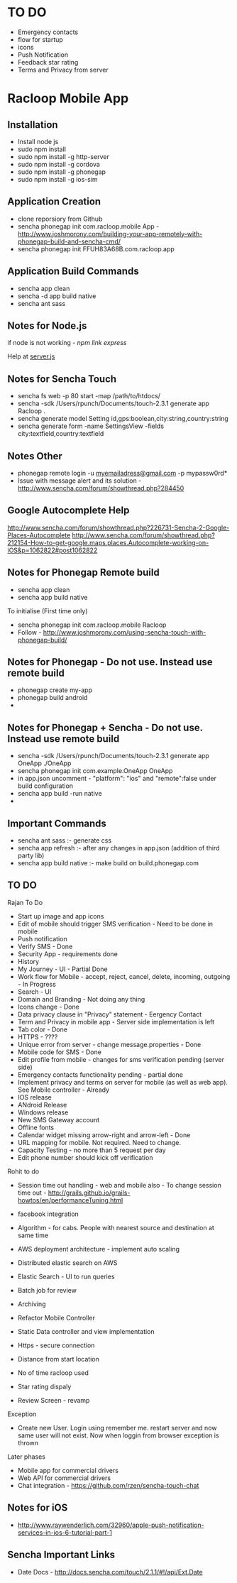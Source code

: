 TO DO
=====

* Emergency contacts
* flow for startup
* icons
* Push Notification
* Feedback star rating
* Terms and Privacy from server


Racloop Mobile App
====================

Installation
-------------

* Install node js
* sudo npm install
* sudo npm install -g http-server
* sudo npm install -g cordova
* sudo npm install -g phonegap
* sudo npm install -g ios-sim

Application Creation
--------------------
* clone reporsiory from Github 
* sencha phonegap init com.racloop.mobile App - http://www.joshmorony.com/building-your-app-remotely-with-phonegap-build-and-sencha-cmd/
* sencha phonegap init FFUH83A68B.com.racloop.app

Application Build Commands
--------------------------
* sencha app clean
* sencha -d app build native
* sencha ant sass

Notes for Node.js
---------------------

if node is not working - *npm link express*

Help at [server.js](https://github.com/spadin/simple-express-static-server)

Notes for Sencha Touch
---------------------

* sencha fs web -p 80 start -map /path/to/htdocs/
* sencha -sdk /Users/rpunch/Documents/touch-2.3.1 generate app Racloop .
* sencha generate model Setting id,gps:boolean,city:string,country:string
* sencha generate form -name SettingsView -fields city:textfield,country:textfield

Notes Other
-------------

* phonegap remote login -u myemailadress@gmail.com -p mypassw0rd*
* Issue with message alert and its solution - http://www.sencha.com/forum/showthread.php?284450

Google Autocomplete Help
------------------------

http://www.sencha.com/forum/showthread.php?226731-Sencha-2-Google-Places-Autocomplete
http://www.sencha.com/forum/showthread.php?212154-How-to-get-google.maps.places.Autocomplete-working-on-iOS&p=1062822#post1062822

Notes for Phonegap Remote build
-------------------------------

* sencha app clean
* sencha app build native

To initialise (First time only)
* sencha phonegap init com.racloop.mobile Racloop
* Follow - http://www.joshmorony.com/using-sencha-touch-with-phonegap-build/

Notes for Phonegap - Do not use. Instead use remote build
------------------

* phonegap create my-app
* phonegap build android
* 

Notes for Phonegap + Sencha - Do not use. Instead use remote build
----------------------------

* sencha -sdk /Users/rpunch/Documents/touch-2.3.1 generate app OneApp ./OneApp
* sencha phonegap init com.example.OneApp OneApp
* in app.json uncomment  - "platform": "ios" and "remote":false under build configuration
* sencha app build -run native
*

Important Commands
-------------

* sencha ant sass :- generate css
* sencha app refresh :- after any changes in app.json (addition of third party lib)
* sencha app build native :- make build on build.phonegap.com

TO DO
------

Rajan To Do
* Start up image and app icons
* Edit of mobile should trigger SMS verification - Need to be done in mobile
* Push notification
* Verify SMS - Done
* Security App - requirements done
* History
* My Journey - UI - Partial Done
* Work flow for Mobile - accept, reject, cancel, delete, incoming, outgoing - In Progress
* Search - UI
* Domain and Branding - Not doing any thing
* Icons change - Done
* Data privacy clause in "Privacy" statement - Eergency Contact
* Term and Privacy in mobile app - Server side implementation is left
* Tab color - Done
* HTTPS - ????
* Unique error from server - change message.properties - Done
* Mobile code for SMS - Done
* Edit profile from mobile - changes for sms verification pending (server side)
* Emergency contacts functionality pending - partial done
* Implement privacy and terms on server for mobile (as well as web app). See Mobile controller - Already
* IOS release
* ANdroid Release
* Windows release
* New SMS Gateway account
* Offline fonts
* Calendar widget missing arrow-right and arrow-left - Done
* URL mapping for mobile. Not required. Need to change.
* Capacity Testing - no more than 5 request per day
* Edit phone number should kick off verification

Rohit to do
* Session time out handling - web and mobile also - To change session time out - http://grails.github.io/grails-howtos/en/performanceTuning.html
* facebook integration
* Algorithm - for cabs. People with nearest source and destination at same time
* AWS deployment architecture - implement auto scaling
* Distributed elastic search on AWS
* Elastic Search - UI to run queries
* Batch job for review
* Archiving
* Refactor Mobile Controller
* Static Data controller and view implementation
* Https - secure connection


* Distance from start location
* No of time racloop used
* Star rating dispaly
* Review Screen - revamp

Exception
* Create new User. Login using remember me. restart server and now same user will not exist. Now when loggin from browser exception is thrown

Later phases
* Mobile app for commercial drivers
* Web API for commercial drivers
* Chat integration - https://github.com/rzen/sencha-touch-chat


Notes for iOS
--------------

* http://www.raywenderlich.com/32960/apple-push-notification-services-in-ios-6-tutorial-part-1

Sencha Important Links
----------------------

* Date Docs - http://docs.sencha.com/touch/2.1.1/#!/api/Ext.Date
